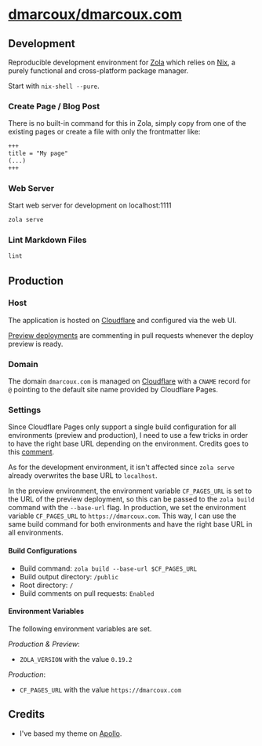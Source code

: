 # [dmarcoux/dmarcoux.com](https://github.com/dmarcoux/dmarcoux.com)

## Development

Reproducible development environment for [Zola](https://github.com/getzola/zola)
which relies on [Nix](https://github.com/NixOS/nix), a purely functional and
cross-platform package manager.

Start with `nix-shell --pure`.

### Create Page / Blog Post

There is no built-in command for this in Zola, simply copy from one of the
existing pages or create a file with only the frontmatter like:

```markdown
+++
title = "My page"
(...)
+++
```

### Web Server

Start web server for development on localhost:1111

```bash
zola serve
```

### Lint Markdown Files

```bash
lint
```

## Production

### Host

The application is hosted on [Cloudflare](https://www.cloudflare.com/) and configured
via the web UI.

[Preview
deployments](https://developers.cloudflare.com/pages/configuration/preview-deployments)
are commenting in pull requests whenever the deploy preview is ready.

### Domain

The domain `dmarcoux.com` is managed on
[Cloudflare](https://www.cloudflare.com/) with a `CNAME` record for `@` pointing
to the default site name provided by Cloudflare Pages.

### Settings

Since Cloudflare Pages only support a single build configuration for all
environments (preview and production), I need to use a few tricks in order to
have the right base URL depending on the environment. Credits goes to this
[comment](https://github.com/NathanVaughn/blog.nathanv.me/discussions/210#discussioncomment-9629836).

As for the development environment, it isn't affected since `zola serve` already
overwrites the base URL to `localhost`.

In the preview environment, the environment variable `CF_PAGES_URL` is set to
the URL of the preview deployment, so this can be passed to the `zola build`
command with the `--base-url` flag. In production, we set the environment
variable `CF_PAGES_URL` to `https://dmarcoux.com`. This way, I can use the same
build command for both environments and have the right base URL in all
environments.

#### Build Configurations

- Build command: `zola build --base-url $CF_PAGES_URL`
- Build output directory: `/public`
- Root directory: `/`
- Build comments on pull requests: `Enabled`

#### Environment Variables

The following environment variables are set.

_Production & Preview_:

- `ZOLA_VERSION` with the value `0.19.2`

_Production_:

- `CF_PAGES_URL` with the value `https://dmarcoux.com`

## Credits

- I've based my theme on [Apollo](https://github.com/not-matthias/apollo).
